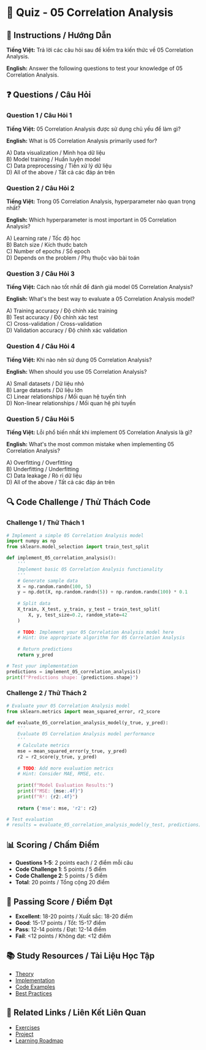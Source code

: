 # 🧠 Quiz - 05 Correlation Analysis

## 📝 Instructions / Hướng Dẫn

**Tiếng Việt:** Trả lời các câu hỏi sau để kiểm tra kiến thức về 05 Correlation Analysis.

**English:** Answer the following questions to test your knowledge of 05 Correlation Analysis.

## ❓ Questions / Câu Hỏi

### Question 1 / Câu Hỏi 1
**Tiếng Việt:** 05 Correlation Analysis được sử dụng chủ yếu để làm gì?

**English:** What is 05 Correlation Analysis primarily used for?

A) Data visualization / Minh họa dữ liệu  
B) Model training / Huấn luyện model  
C) Data preprocessing / Tiền xử lý dữ liệu  
D) All of the above / Tất cả các đáp án trên

### Question 2 / Câu Hỏi 2
**Tiếng Việt:** Trong 05 Correlation Analysis, hyperparameter nào quan trọng nhất?

**English:** Which hyperparameter is most important in 05 Correlation Analysis?

A) Learning rate / Tốc độ học  
B) Batch size / Kích thước batch  
C) Number of epochs / Số epoch  
D) Depends on the problem / Phụ thuộc vào bài toán

### Question 3 / Câu Hỏi 3
**Tiếng Việt:** Cách nào tốt nhất để đánh giá model 05 Correlation Analysis?

**English:** What's the best way to evaluate a 05 Correlation Analysis model?

A) Training accuracy / Độ chính xác training  
B) Test accuracy / Độ chính xác test  
C) Cross-validation / Cross-validation  
D) Validation accuracy / Độ chính xác validation

### Question 4 / Câu Hỏi 4
**Tiếng Việt:** Khi nào nên sử dụng 05 Correlation Analysis?

**English:** When should you use 05 Correlation Analysis?

A) Small datasets / Dữ liệu nhỏ  
B) Large datasets / Dữ liệu lớn  
C) Linear relationships / Mối quan hệ tuyến tính  
D) Non-linear relationships / Mối quan hệ phi tuyến

### Question 5 / Câu Hỏi 5
**Tiếng Việt:** Lỗi phổ biến nhất khi implement 05 Correlation Analysis là gì?

**English:** What's the most common mistake when implementing 05 Correlation Analysis?

A) Overfitting / Overfitting  
B) Underfitting / Underfitting  
C) Data leakage / Rò rỉ dữ liệu  
D) All of the above / Tất cả các đáp án trên

## 🔍 Code Challenge / Thử Thách Code

### Challenge 1 / Thử Thách 1
```python
# Implement a simple 05 Correlation Analysis model
import numpy as np
from sklearn.model_selection import train_test_split

def implement_05_correlation_analysis():
    '''
    Implement basic 05 Correlation Analysis functionality
    '''
    # Generate sample data
    X = np.random.randn(100, 5)
    y = np.dot(X, np.random.randn(5)) + np.random.randn(100) * 0.1
    
    # Split data
    X_train, X_test, y_train, y_test = train_test_split(
        X, y, test_size=0.2, random_state=42
    )
    
    # TODO: Implement your 05 Correlation Analysis model here
    # Hint: Use appropriate algorithm for 05 Correlation Analysis
    
    # Return predictions
    return y_pred

# Test your implementation
predictions = implement_05_correlation_analysis()
print(f"Predictions shape: {predictions.shape}")
```

### Challenge 2 / Thử Thách 2
```python
# Evaluate your 05 Correlation Analysis model
from sklearn.metrics import mean_squared_error, r2_score

def evaluate_05_correlation_analysis_model(y_true, y_pred):
    '''
    Evaluate 05 Correlation Analysis model performance
    '''
    # Calculate metrics
    mse = mean_squared_error(y_true, y_pred)
    r2 = r2_score(y_true, y_pred)
    
    # TODO: Add more evaluation metrics
    # Hint: Consider MAE, RMSE, etc.
    
    print(f"Model Evaluation Results:")
    print(f"MSE: {mse:.4f}")
    print(f"R²: {r2:.4f}")
    
    return {'mse': mse, 'r2': r2}

# Test evaluation
# results = evaluate_05_correlation_analysis_model(y_test, predictions)
```

## 📊 Scoring / Chấm Điểm

- **Questions 1-5**: 2 points each / 2 điểm mỗi câu
- **Code Challenge 1**: 5 points / 5 điểm
- **Code Challenge 2**: 5 points / 5 điểm
- **Total**: 20 points / Tổng cộng 20 điểm

## 🎯 Passing Score / Điểm Đạt

- **Excellent**: 18-20 points / Xuất sắc: 18-20 điểm
- **Good**: 15-17 points / Tốt: 15-17 điểm  
- **Pass**: 12-14 points / Đạt: 12-14 điểm
- **Fail**: <12 points / Không đạt: <12 điểm

## 📚 Study Resources / Tài Liệu Học Tập

- [Theory](./THEORY_05_correlation_analysis.md)
- [Implementation](./IMPLEMENTATION_05_correlation_analysis.md)
- [Code Examples](./CODE_EXAMPLES_05_correlation_analysis.md)
- [Best Practices](./BEST_PRACTICES_05_correlation_analysis.md)

## 🔗 Related Links / Liên Kết Liên Quan

- [Exercises](./EXERCISES_05_correlation_analysis.md)
- [Project](./PROJECT_05_correlation_analysis.md)
- [Learning Roadmap](./LEARNING_ROADMAP_05_correlation_analysis.md)
